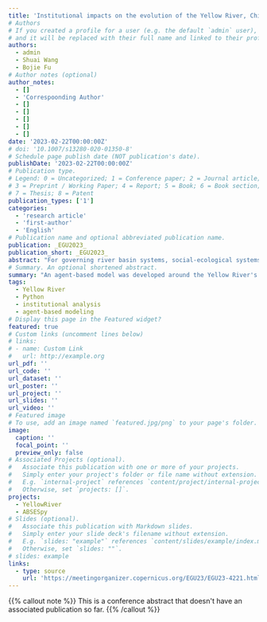 ```yaml
---
title: 'Institutional impacts on the evolution of the Yellow River, China: a perspective from socio-hydrological modelling'
# Authors
# If you created a profile for a user (e.g. the default `admin` user), write the username (folder name) here
# and it will be replaced with their full name and linked to their profile.
authors:
  - admin
  - Shuai Wang
  - Bojie Fu
# Author notes (optional)
author_notes:
  - []
  - 'Correspoonding Author'
  - []
  - []
  - []
  - []
  - []
date: '2023-02-22T00:00:00Z'
# doi: '10.1007/s13280-020-01350-8'
# Schedule page publish date (NOT publication's date).
publishDate: '2023-02-22T00:00:00Z'
# Publication type.
# Legend: 0 = Uncategorized; 1 = Conference paper; 2 = Journal article;
# 3 = Preprint / Working Paper; 4 = Report; 5 = Book; 6 = Book section;
# 7 = Thesis; 8 = Patent
publication_types: ['1']
categories:
  - 'research article'
  - 'first-author'
  - 'English'
# Publication name and optional abbreviated publication name.
publication: _EGU2023_
publication_short: _EGU2023_
abstract: "For governing river basin systems, social-ecological systems (SES) structures can be reshaped by institutions, such as policies, laws, and norms. Effective (“matched” or “fit”) institutions operate at appropriate spatial, temporal, and functional scales to manage and balance different relationships and interactions between human and water systems, supporting (but not guaranteeing) the sustainability of SES. To better understand how water governance institutions match/mismatch their social-ecological context, we take the Yellow River Basin (YRB), China, as an example to dive into causal links between institutional changes and outcomes. An agent-based model was developed around the Yellow River's most far-reaching water quota institution during the past half century, considering how factors such as human behaviour and environmental change have combined with the institutional shifts to lead to changes in the Yellow River's water use. Our results show regional differences in the impact of the system, with some areas tending to ignore the constraints of the quota system when other provinces embarked on a water-saving transition. Our model demonstrates the dramatic impact of institutional change on socio-hydrological processes and has guidness for the sustainable use of water resources at a time when non-engineered measures of water governance are becoming increasingly common."
# Summary. An optional shortened abstract.
summary: "An agent-based model was developed around the Yellow River's most far-reaching water quota institution during the past half century, considering how factors such as human behaviour and environmental change have combined with the institutional shifts to lead to changes in the Yellow River's water use."
tags:
  - Yellow River
  - Python
  - institutional analysis
  - agent-based modeling
# Display this page in the Featured widget?
featured: true
# Custom links (uncomment lines below)
# links:
# - name: Custom Link
#   url: http://example.org
url_pdf: ''
url_code: ''
url_dataset: ''
url_poster: ''
url_project: ''
url_slides: ''
url_video: ''
# Featured image
# To use, add an image named `featured.jpg/png` to your page's folder.
image:
  caption: ''
  focal_point: ''
  preview_only: false
# Associated Projects (optional).
#   Associate this publication with one or more of your projects.
#   Simply enter your project's folder or file name without extension.
#   E.g. `internal-project` references `content/project/internal-project/index.md`.
#   Otherwise, set `projects: []`.
projects:
  - YellowRiver
  - ABSESpy
# Slides (optional).
#   Associate this publication with Markdown slides.
#   Simply enter your slide deck's filename without extension.
#   E.g. `slides: "example"` references `content/slides/example/index.md`.
#   Otherwise, set `slides: ""`.
# slides: example
links:
  - type: source
    url: 'https://meetingorganizer.copernicus.org/EGU23/EGU23-4221.html'
---
```


{{% callout note %}}
This is a conference abstract that doesn't have an associated publication so far.
{{% /callout %}}
